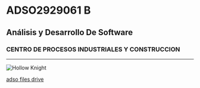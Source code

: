 # ADSO2929061 B

## Análisis y Desarrollo De Software

### CENTRO DE PROCESOS INDUSTRIALES Y CONSTRUCCION

___

![Hollow Knight](https://cdn-onslaught.mortalkombat.com/home/home-fighters.webp)

[adso files drive](https://drive.google.com/drive/folders/1cUEOsM44rpspMfyWvY_YlnXlIm9uffej)


